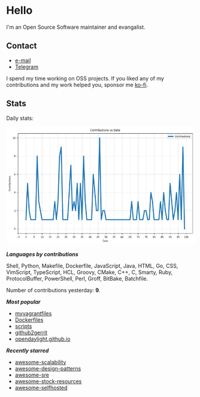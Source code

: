 
# Hello

I'm an Open Source Software maintainer and evangalist.

## Contact

- [e-mail](mailto:askb23@gmail.com)
- [Telegram]()

I spend my time working on OSS projects. If you liked any of
my contributions and my work helped you, sponsor me [ko-fi](https://ko-fi.com/askb23).

## Stats

Daily stats:

![contributions graph](graph.png)

***Languages by contributions***

Shell, Python, Makefile, Dockerfile, JavaScript, Java, HTML, Go, CSS, VimScript, TypeScript, HCL, Groovy, CMake, C++, C, Smarty, Ruby, ProtocolBuffer, PowerShell, Perl, Groff, BitBake, Batchfile.

Number of contributions yesterday: **9**.

***Most popular***

- [myvagrantfiles](https://github.com/askb/myvagrantfiles)
- [Dockerfiles](https://github.com/askb/Dockerfiles)
- [scripts](https://github.com/askb/scripts)
- [github2gerrit](https://github.com/askb/github2gerrit)
- [opendaylight.github.io](https://github.com/opendaylight/opendaylight.github.io)

***Recently starred***

- [awesome-scalability](https://github.com/binhnguyennus/awesome-scalability)
- [awesome-design-patterns](https://github.com/DovAmir/awesome-design-patterns)
- [awesome-sre](https://github.com/dastergon/awesome-sre)
- [awesome-stock-resources](https://github.com/neutraltone/awesome-stock-resources)
- [awesome-selfhosted](https://github.com/awesome-selfhosted/awesome-selfhosted)


